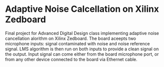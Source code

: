 # Adaptive Noise Calcellation on Xilinx Zedboard

Final project for Advanced Digital Design class implementing adaptive noise cancellation alorithm on Xilinx Zedboard. The board aceepts two microphone inputs: signal contaminated with noise and noise reference signal. LMS algorithm is then run on both inputs to provide a clean signal on the output. Input signal can come either from the board microphone port, or from any other device connected to the board via Ethernet cable.
